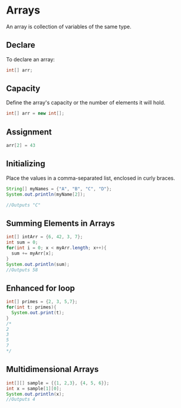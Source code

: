 # Arrays

An array is collection of variables of the same type.

## Declare

To declare an array:

```java
int[] arr;
```

## Capacity

Define the array's capacity or the number of elements it  will hold.

```java
int[] arr = new int[];
```

## Assignment

```java
arr[2] = 43
```

## Initializing

Place the values in a comma-separated list, enclosed in curly braces.

```java
String[] myNames = {"A", "B", "C", "D"};
System.out.println(myName[2]);

//Outputs "C"
```

## Summing Elements in Arrays

```java
int[] intArr = {6, 42, 3, 7};
int sum = 0;
for(int i = 0; x < myArr.length; x++){
  sum += myArr[x];
}
System.out.println(sum);
//Outputs 58
```

## Enhanced for loop

```java
int[] primes = {2, 3, 5,7};
for(int t: primes){
  System.out.print(t);
}
/*
2
3
5
7
*/
```

## Multidimensional Arrays

```java
int[][] sample = {{1, 2,3}, {4, 5, 6}};
int x = sample[1][0];
System.out.println(x);
//Outputs 4
```

 